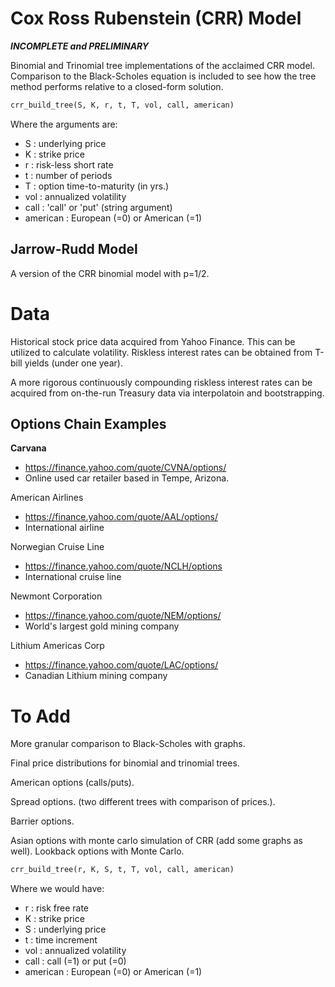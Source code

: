 # Cox Ross Rubenstein (CRR) Model

***INCOMPLETE and PRELIMINARY***

Binomial and Trinomial tree implementations of the acclaimed CRR model. Comparison to the Black-Scholes equation is included to see how the tree method performs relative to a
closed-form solution.

```python
crr_build_tree(S, K, r, t, T, vol, call, american)
```
Where the arguments are:
* S : underlying price
* K : strike price 
* r : risk-less short rate 
* t : number of periods 
* T : option time-to-maturity (in yrs.)
* vol : annualized volatility
* call : 'call' or 'put' (string argument)
* american : European (=0) or American (=1)

## Jarrow-Rudd Model 

A version of the CRR binomial model with p=1/2. 

# Data 

Historical stock price data acquired from Yahoo Finance. This can be utilized to calculate volatility. Riskless interest rates can be obtained from T-bill yields (under one year).

A more rigorous continuously compounding riskless interest rates can be acquired from on-the-run Treasury data via interpolatoin and bootstrapping. 

## Options Chain Examples 

**Carvana** 
* https://finance.yahoo.com/quote/CVNA/options/
* Online used car retailer based in Tempe, Arizona.

American Airlines 
* https://finance.yahoo.com/quote/AAL/options/
* International airline 

Norwegian Cruise Line
* https://finance.yahoo.com/quote/NCLH/options
* International cruise line 

Newmont Corporation 
* https://finance.yahoo.com/quote/NEM/options/
* World's largest gold mining company

Lithium Americas Corp
* https://finance.yahoo.com/quote/LAC/options/
* Canadian Lithium mining company 

# To Add

More granular comparison to Black-Scholes with graphs. 

Final price distributions for binomial and trinomial trees.

American options (calls/puts). 

Spread options. (two different trees with comparison of prices.).

Barrier options.

Asian options with monte carlo simulation of CRR (add some graphs as well). Lookback options with Monte Carlo.

```python
crr_build_tree(r, K, S, t, T, vol, call, american)
```
Where we would have:
* r : risk free rate 
* K : strike price 
* S : underlying price 
* t : time increment
* vol : annualized volatility
* call : call (=1) or put (=0)
* american : European (=0) or American (=1)
